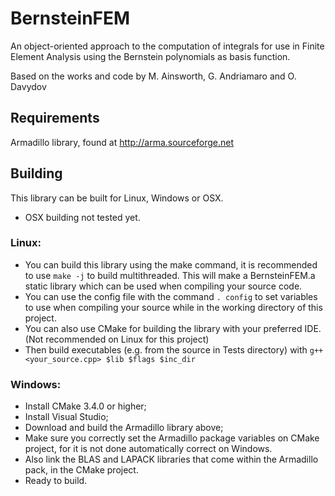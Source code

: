 # BernsteinFEM
An object-oriented approach to the computation of integrals for use in Finite Element Analysis using the Bernstein polynomials as basis function.

Based on the works and code by M. Ainsworth, G. Andriamaro and O. Davydov

## Requirements

Armadillo library, found at http://arma.sourceforge.net

## Building

This library can be built for Linux, Windows or OSX.
* OSX building not tested yet.

### Linux:
  * You can build this library using the make command, it is recommended to use `make -j` to build multithreaded. This will make a BernsteinFEM.a static library which can be used when compiling your source code.
  * You can use the config file with the command `. config` to set variables to use when compiling your source while in the working directory of this project.
  * You can also use CMake for building the library with your preferred IDE. (Not recommended on Linux for this project)
  * Then build executables (e.g. from the source in Tests directory) with `g++ <your_source.cpp> $lib $flags $inc_dir`
  
### Windows:
  * Install CMake 3.4.0 or higher;
  * Install Visual Studio;
  * Download and build the Armadillo library above;
  * Make sure you correctly set the Armadillo package variables on CMake project, for it is not done automatically correct on Windows.
  * Also link the BLAS and LAPACK libraries that come within the Armadillo pack, in the CMake project.
  * Ready to build.

